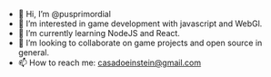 - 👋 Hi, I’m @pusprimordial
- 👀 I’m interested in game development with javascript and WebGl.
- 🌱 I’m currently learning NodeJS and React.
- 💞️ I’m looking to collaborate on game projects and open source in general.
- 📫 How to reach me: casadoeinstein@gmail.com

<!---
pusprimordial/pusprimordial is a ✨ special ✨ repository because its `README.md` (this file) appears on your GitHub profile.
You can click the Preview link to take a look at your changes.
--->
